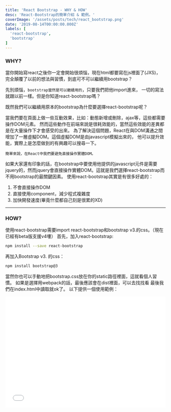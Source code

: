 ```yaml
---
title: 'React Bootstrap - WHY & HOW'
desc: 'React-Bootstrap的簡單介紹 & 範例。'
coverImage: '/assets/posts/tech/react_bootstrap.png'
date: '2019-08-14T00:00:00.000Z'
labels: [
  'react-bootstrap',
  'bootstrap'
]
---
```


### WHY?

當你開始寫react之後你一定會開始很煩惱，現在html都要寫在js裡面了(JXS)， 完全顛覆了以前的想法與習慣，到底可不可以繼續用bootstrap？

先別煩惱，`bootstrap當然是可以繼續用的`，只要我們把他import進來， 一切的寫法就跟以前一樣。但是你知道react-bootstrap嗎？

既然我們可以繼續用原本的bootstrap為什麼要選擇react-bootstrap呢？

當我們要在頁面上做一些互動效果，比如：動態新增或刪除，ajax等，這些都需要操作DOM元素。 然而這些動作在前端來說是很耗效能的，當然這些效能的差異都是在大量操作下才會感受的出來。 為了解決這個問題，React在與DOM溝通之間增加了一層虛擬DOM。這個虛擬DOM是由javascript模擬出來的， 他可以提升效能，實際上是怎麼做到的有興趣可以搜尋一下。

`簡單來說，在React中我們要避免直接操作實體DOM。`

如果大家還有印象的話，在bootstrap中要使用他提供的javascript元件是需要jquery的，然而jquery會直接操作實體DOM。這就是我們選擇react-bootstrap而不用bootstrap的最關鍵因素。 使用react-bootstrap其實是有很多好處的：
1. 不會直接操作DOM
2. 直接使用component，減少程式複雜度
3. 加快開發速度(畢竟什麼都自己刻是很累的XD)

***

### HOW?

使用react-bootstrap需要import react-bootstrap和bootstrap v3.的css。（現在已經有beta版支援v4嘍）
首先，加入react-bootstrap:

```bash
npm install --save react-bootstrap
```

再加入Bootstrap v3. 的css：

```bash
npm install bootstrap@3
```

當然你也可以手動地把bootstrap.css放在你的static路徑裡面，這就看個人習慣。 如果是選擇用webpack的話，最後應該會在dist裡面，可以去找找看 最後我們在index.html中讀取就ok了。 以下提供一個使用範例：

<Iframe width="100%" height="350" scrolling="no" title="react-bootstrap example" src="//codepen.io/jeserlin/embed/rXVxRp/?height=265&theme-id=dark&default-tab=js,result" frameBorder="no" allowtransparency="true" allowFullScreen={true}>
            See the Pen <a href='https://codepen.io/jeserlin/pen/rXVxRp/'>react-bootstrap example</a> by jeserlin chiu
            (<a href='https://codepen.io/jeserlin'>@jeserlin</a>) on <a href='https://codepen.io'>CodePen</a>.
          </Iframe>